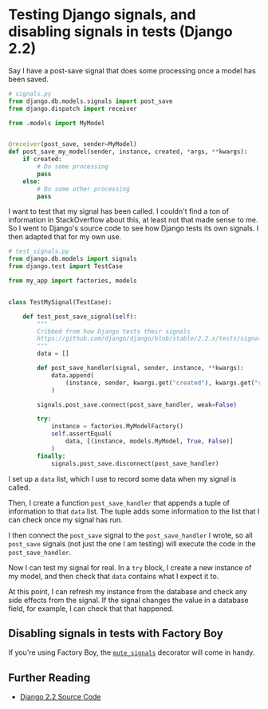 # Testing Django signals, and disabling signals in tests (Django 2.2)

Say I have a post-save signal that does some processing once a model has been saved.

```python
# signals.py
from django.db.models.signals import post_save
from django.dispatch import receiver

from .models import MyModel


@receiver(post_save, sender=MyModel)
def post_save_my_model(sender, instance, created, *args, **kwargs):
    if created:
        # Do some processing
        pass
    else:
        # Do some other processing
        pass

```

I want to test that my signal has been called. I couldn't find a ton of information in StackOverflow about this, at least not that made sense to me. So I went to Django's source code to see how Django tests its own signals. I then adapted that for my own use.

```python
# test_signals.py
from django.db.models import signals
from django.test import TestCase

from my_app import factories, models


class TestMySignal(TestCase):

    def test_post_save_signal(self):
        """
        Cribbed from how Django tests their signals
        https://github.com/django/django/blob/stable/2.2.x/tests/signals/tests.py#L50
        """
        data = []

        def post_save_handler(signal, sender, instance, **kwargs):
            data.append(
                (instance, sender, kwargs.get("created"), kwargs.get("raw", False))
            )

        signals.post_save.connect(post_save_handler, weak=False)

        try:
            instance = factories.MyModelFactory()
            self.assertEqual(
                data, [(instance, models.MyModel, True, False)]
            )
        finally:
            signals.post_save.disconnect(post_save_handler)

```

I set up a `data` list, which I use to record some data when my signal is called.

Then, I create a function `post_save_handler` that appends a tuple of information to that `data` list. The tuple adds some information to the list that I can check once my signal has run.

I then connect the `post_save` signal to the `post_save_handler` I wrote, so all `post_save` signals (not just the one I am testing) will execute the code in the `post_save_handler`.

Now I can test my signal for real. In a `try` block, I create a new instance of my model, and then check that `data` contains what I expect it to.

At this point, I can refresh my instance from the database and check any side effects from the signal. If the signal changes the value in a database field, for example, I can check that that happened.

## Disabling signals in tests with Factory Boy

If you're using Factory Boy, the [`mute_signals`](https://factoryboy.readthedocs.io/en/latest/orms.html#factory.django.mute_signals) decorator will come in handy.

## Further Reading

- [Django 2.2 Source Code](https://github.com/django/django/blob/stable/2.2.x/tests/signals/tests.py#L50)
